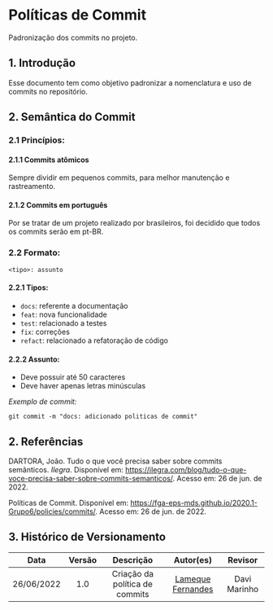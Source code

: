 # Políticas de Commit

Padronização dos commits no projeto. 

## 1. Introdução

Esse documento tem como objetivo padronizar a nomenclatura e uso de commits no repositório.

## 2. Semântica do Commit

### 2.1 Princípios:

#### 2.1.1 Commits atômicos

Sempre dividir em pequenos commits, para melhor manutenção e rastreamento.

#### 2.1.2 Commits em português

Por se tratar de um projeto realizado por brasileiros, foi decidido que todos os commits serão em pt-BR.

### 2.2 Formato:
```
<tipo>: assunto
```

#### 2.2.1 Tipos:

- ```docs```: referente a documentação
- ```feat```: nova funcionalidade
- ```test```: relacionado a testes 
- ```fix```: correções
- ```refact```: relacionado a refatoração de código

#### 2.2.2 Assunto:

- Deve possuir até 50 caracteres
- Deve haver apenas letras minúsculas

*Exemplo de commit:*
```
git commit -m "docs: adicionado politicas de commit"
```

## 2. Referências

DARTORA, João. Tudo o que você precisa saber sobre commits semânticos. *Ilegra*. Disponível em: <https://ilegra.com/blog/tudo-o-que-voce-precisa-saber-sobre-commits-semanticos/>. Acesso em: 26 de jun. de 2022.

Políticas de Commit. Disponível em: <https://fga-eps-mds.github.io/2020.1-Grupo6/policies/commits/>. Acesso em: 26 de jun. de 2022.


## 3. Histórico de Versionamento

| Data       | Versão |  Descrição                     | Autor(es)                                               | Revisor |
| :--------: | :----: | :----------------------------: | :-----------------------------------------------------: | :-----: |
| 26/06/2022 |  1.0   | Criação da política de commits | [Lameque Fernandes](https://github.com/LamequeFernandes)| Davi Marinho     |
